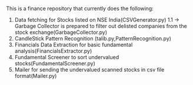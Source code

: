 This is a finance repository that currently does the following:

1. Data fetching for Stocks listed on NSE India(CSVGenerator.py)
   1.1 -> Garbage Collector is prepared to filter out delisted companies from the stock exchange(GarbageCollector.py)
2. CandleStick Pattern Recognition (talib.py,PatternRecognition.py)
3. Financials Data Extraction for basic fundamental analysis(FinancialsExtractor.py)
4. Fundamental Screener to sort undervalued stocks(FundamentalScreener.py)
5. Mailer for sending the undervalued scanned stocks in csv file format(Mailer.py)
